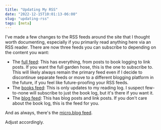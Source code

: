 ```yaml
---
title: "Updating My RSS"
date: "2022-12-15T10:01:13-06:00"
slug: "updating-rss"
tags: [meta]
---
```


I've made a few changes to the RSS feeds around the site that I thought worth documenting, especially if you primarily read anything here via an RSS reader. There are now three feeds you can subscribe to depending on the content you want: 

- The [full feed](https://jasonheppler.org/feed.xml): This has everything, from posts to book logging to link posts. If you want the full garden hose, this is the one to subscribe to. This will likely always remain the primary feed even if I decide to discontinue separate feeds or move to a different blogging platform in the future, if you feel like future-proofing your RSS feeds.
- The [books feed](https://jasonheppler.org/books/feed.xml): This is only updates to my reading log. I suspect few-to-none will subscribe to just the book log, but it's there if you want it.
- The [blog feed](https://jasonheppler.org/blog/feed.xml): This has blog posts and link posts. If you don't care about the book log, this is the feed for you. 

And as always, there's the [micro.blog feed](https://social.jasonheppler.org/feed.json).

Adjust accordingly.